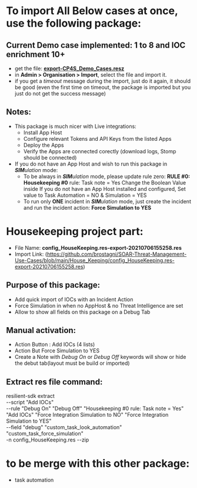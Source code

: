 # To import All Below cases at once, use the following package:
## Current Demo case implemented: 1 to 8 and IOC enrichment 10+
* get the file: **[export-CP4S_Demo_Cases.resz](https://github.com/brostagni/SOAR-Threat-Management-Use-Cases/blob/main/export-CP4S_Demo_Cases.resz)**
* in **Admin > Organisation > Import**, select the file and import it.
* if you get a _timeout_ message during the import, just do it again, it should be good (even the first time on timeout, the package is imported but you just do not get the success message)

## Notes: 
* This package is much nicer with Live integrations: 
  * Install App Host 
  * Configure relevant Tokens and API Keys from the listed Apps
  * Deploy the Apps
  * Verify the Apps are connected corectly (download logs, Stomp should be connected)
* If you do not have an App Host and wish to run this package in _**SIM**ulation_ mode:
  * To be always in _**SIM**ulation_ mode, please update rule zero: **RULE #0: Housekeeping #0** rule: Task note = Yes Change the Boolean Value inside If you do not have an App Host installed and configured, Set value to Task Automation =  NO & Simulation = YES
  * To run only **ONE** incident in _**SIM**ulation_ mode, just create the incident and run the incident action: **Force Simulation to YES**

# Housekeeping project part:
* File Name: **config_HouseKeeping.res-export-20210706155258.res**
* Import Link: (https://github.com/brostagni/SOAR-Threat-Management-Use-Cases/blob/main/House_Keeping/config_HouseKeeping.res-export-20210706155258.res)
## Purpose of this package:
* Add quick import of IOCs with an Incident Action
* Force Simulation in when no AppHost & no Threat Intelligence are set
* Allow to show all fields on this package on a Debug Tab
## Manual activation: 
* Action Button : Add IOCs (4 lists)
* Action But Force Simulation to YES
* Create a Note with _Debug On_ or _Debug Off_ keywords will show or hide the debut tab(layout must be build or imported)
## Extract res file command:  
resilient-sdk extract \
--script "Add IOCs" \
--rule "Debug On" "Debug Off" "Housekeeping #0 rule: Task note = Yes" "Add IOCs" "Force Integration Simulation to NO" "Force Integration Simulation to YES" \
--field "debug" "custom_task_look_automation" "custom_task_force_simulation" \
-n config_HouseKeeping.res --zip

# to be merge with this other package:
* task automation
